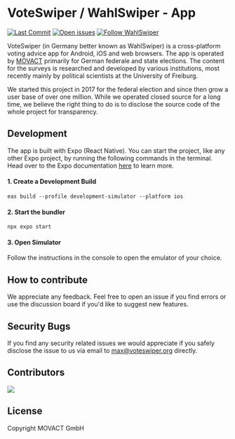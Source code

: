 # VoteSwiper / WahlSwiper - App

[![Last Commit](https://img.shields.io/github/last-commit/movact/voteswiper-expo)](https://github.com/MOVACT/voteswiper-expo/commits) [![Open issues](https://img.shields.io/github/issues/movact/voteswiper-expo)](https://github.com/MOVACT/voteswiper-expo/issues) [![Follow WahlSwiper](https://img.shields.io/twitter/follow/wahlswiper)](https://www.twitter.com/wahlswiper)

VoteSwiper (in Germany better known as WahlSwiper) is a cross-platform voting advice app for Android, iOS and web browsers. The app is operated by [MOVACT](https://www.movact.de) primarily for German federale and state elections. The content for the surveys is researched and developed by various institutions, most recently mainly by political scientists at the University of Freiburg.

We started this project in 2017 for the federal election and since then grow a user base of over one million. While we operated closed source for a long time, we believe the right thing to do is to disclose the source code of the whole project for transparency.

## Development

The app is built with Expo (React Native). You can start the project, like any other Expo project, by running the following commands in the terminal. Head over to the Expo documentation [here](https://expo.dev) to learn more.

#### 1. Create a Development Build

```console
eas build --profile development-simulator --platform ios
```

#### 2. Start the bundler

```console
npx expo start
```

#### 3. Open Simulator

Follow the instructions in the console to open the emulator of your choice.

## How to contribute

We appreciate any feedback. Feel free to open an issue if you find errors or use the discussion board if you'd like to suggest new features.

## Security Bugs

If you find any security related issues we would appreciate if you safely disclose the issue to us via email to [max@voteswiper.org](mailto:max@voteswiper.org) directly.

## Contributors

[![](https://github.com/mxmtsk.png?size=50)](https://github.com/mxmtsk)

## License

Copyright MOVACT GmbH
